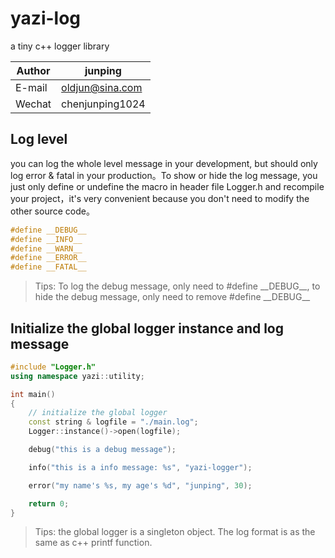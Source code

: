 # yazi-log
a tiny c++ logger library

|Author|junping|
|---|---|
|E-mail|oldjun@sina.com|
|Wechat|chenjunping1024|

## Log level
you can log the whole level message in your development, but should only log error & fatal in your production。To show or hide the log message, you just only define or undefine the macro in header file Logger.h and recompile your project，it's very convenient because you don't need to modify the other source code。
  
```c++
#define __DEBUG__
#define __INFO__
#define __WARN__
#define __ERROR__
#define __FATAL__
```
> Tips: To log the debug message, only need to #define \_\_DEBUG\_\_, to hide the debug message, only need to remove #define \_\_DEBUG\_\_

## Initialize the global logger instance and log message
```c++
#include "Logger.h"
using namespace yazi::utility;

int main()
{
    // initialize the global logger
    const string & logfile = "./main.log";
    Logger::instance()->open(logfile);

    debug("this is a debug message");

    info("this is a info message: %s", "yazi-logger");

    error("my name's %s, my age's %d", "junping", 30);

    return 0;
}
```

> Tips: the global logger is a singleton object. The log format is as the same as c++ printf function.

